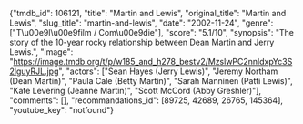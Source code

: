 {"tmdb_id": 106121, "title": "Martin and Lewis", "original_title": "Martin and Lewis", "slug_title": "martin-and-lewis", "date": "2002-11-24", "genre": ["T\u00e9l\u00e9film / Com\u00e9die"], "score": "5.1/10", "synopsis": "The story of the 10-year rocky relationship between Dean Martin and Jerry Lewis.", "image": "https://image.tmdb.org/t/p/w185_and_h278_bestv2/MzslwPC2nnldxpYc3S2lguyRJL.jpg", "actors": ["Sean Hayes (Jerry Lewis)", "Jeremy Northam (Dean Martin)", "Paula Cale (Betty Martin)", "Sarah Manninen (Patti Lewis)", "Kate Levering (Jeanne Martin)", "Scott McCord (Abby Greshler)"], "comments": [], "recommandations_id": [89725, 42689, 26765, 145364], "youtube_key": "notfound"}